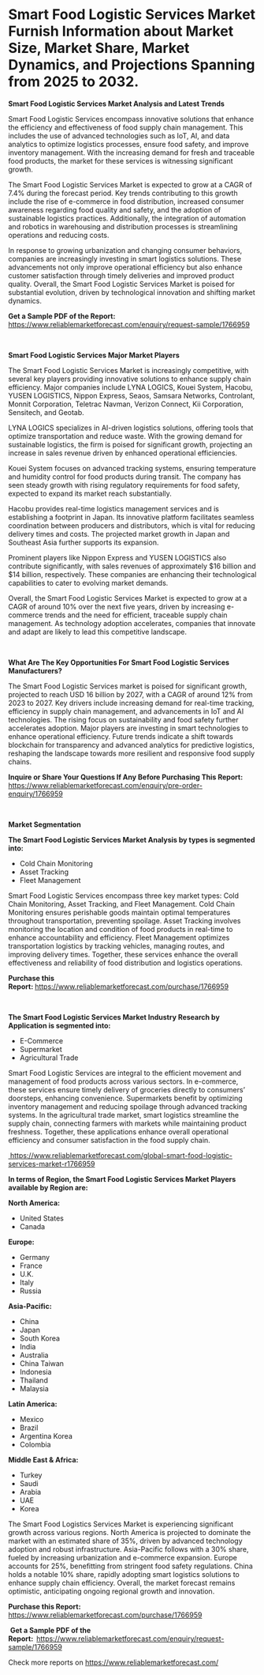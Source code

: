 <p><h1>Smart Food Logistic Services Market Furnish Information about Market Size, Market Share, Market Dynamics, and Projections Spanning from 2025 to 2032.</h1></p><p><strong>Smart Food Logistic Services Market Analysis and Latest Trends</strong></p>
<p><p>Smart Food Logistic Services encompass innovative solutions that enhance the efficiency and effectiveness of food supply chain management. This includes the use of advanced technologies such as IoT, AI, and data analytics to optimize logistics processes, ensure food safety, and improve inventory management. With the increasing demand for fresh and traceable food products, the market for these services is witnessing significant growth.</p><p>The Smart Food Logistic Services Market is expected to grow at a CAGR of 7.4% during the forecast period. Key trends contributing to this growth include the rise of e-commerce in food distribution, increased consumer awareness regarding food quality and safety, and the adoption of sustainable logistics practices. Additionally, the integration of automation and robotics in warehousing and distribution processes is streamlining operations and reducing costs.</p><p>In response to growing urbanization and changing consumer behaviors, companies are increasingly investing in smart logistics solutions. These advancements not only improve operational efficiency but also enhance customer satisfaction through timely deliveries and improved product quality. Overall, the Smart Food Logistic Services Market is poised for substantial evolution, driven by technological innovation and shifting market dynamics.</p></p>
<p><strong>Get a Sample PDF of the Report:&nbsp;</strong> <a href="https://www.reliablemarketforecast.com/enquiry/request-sample/1766959?utm_campaign=3225&utm_medium=2&utm_source=Github&utm_content=ia&utm_term=11032025&utm_id=smart-food-logistic-services">https://www.reliablemarketforecast.com/enquiry/request-sample/1766959</a></p>
<p>&nbsp;</p>
<p><strong>Smart Food Logistic Services Major Market Players</strong></p>
<p><p>The Smart Food Logistic Services Market is increasingly competitive, with several key players providing innovative solutions to enhance supply chain efficiency. Major companies include LYNA LOGICS, Kouei System, Hacobu, YUSEN LOGISTICS, Nippon Express, Seaos, Samsara Networks, Controlant, Monnit Corporation, Teletrac Navman, Verizon Connect, Kii Corporation, Sensitech, and Geotab.</p><p>LYNA LOGICS specializes in AI-driven logistics solutions, offering tools that optimize transportation and reduce waste. With the growing demand for sustainable logistics, the firm is poised for significant growth, projecting an increase in sales revenue driven by enhanced operational efficiencies.</p><p>Kouei System focuses on advanced tracking systems, ensuring temperature and humidity control for food products during transit. The company has seen steady growth with rising regulatory requirements for food safety, expected to expand its market reach substantially.</p><p>Hacobu provides real-time logistics management services and is establishing a footprint in Japan. Its innovative platform facilitates seamless coordination between producers and distributors, which is vital for reducing delivery times and costs. The projected market growth in Japan and Southeast Asia further supports its expansion.</p><p>Prominent players like Nippon Express and YUSEN LOGISTICS also contribute significantly, with sales revenues of approximately $16 billion and $14 billion, respectively. These companies are enhancing their technological capabilities to cater to evolving market demands.</p><p>Overall, the Smart Food Logistic Services Market is expected to grow at a CAGR of around 10% over the next five years, driven by increasing e-commerce trends and the need for efficient, traceable supply chain management. As technology adoption accelerates, companies that innovate and adapt are likely to lead this competitive landscape.</p></p>
<p>&nbsp;</p>
<p><strong>What Are The Key Opportunities For Smart Food Logistic Services Manufacturers?</strong></p>
<p><p>The Smart Food Logistic Services market is poised for significant growth, projected to reach USD 16 billion by 2027, with a CAGR of around 12% from 2023 to 2027. Key drivers include increasing demand for real-time tracking, efficiency in supply chain management, and advancements in IoT and AI technologies. The rising focus on sustainability and food safety further accelerates adoption. Major players are investing in smart technologies to enhance operational efficiency. Future trends indicate a shift towards blockchain for transparency and advanced analytics for predictive logistics, reshaping the landscape towards more resilient and responsive food supply chains.</p></p>
<p><strong>Inquire or Share Your Questions If Any Before Purchasing This Report:</strong> <a href="https://www.reliablemarketforecast.com/enquiry/pre-order-enquiry/1766959?utm_campaign=3225&utm_medium=2&utm_source=Github&utm_content=ia&utm_term=11032025&utm_id=smart-food-logistic-services">https://www.reliablemarketforecast.com/enquiry/pre-order-enquiry/1766959</a></p>
<p>&nbsp;</p>
<p><strong>Market Segmentation</strong></p>
<p><strong>The Smart Food Logistic Services Market Analysis by types is segmented into:</strong></p>
<p><ul><li>Cold Chain Monitoring</li><li>Asset Tracking</li><li>Fleet Management</li></ul></p>
<p><p>Smart Food Logistic Services encompass three key market types: Cold Chain Monitoring, Asset Tracking, and Fleet Management. Cold Chain Monitoring ensures perishable goods maintain optimal temperatures throughout transportation, preventing spoilage. Asset Tracking involves monitoring the location and condition of food products in real-time to enhance accountability and efficiency. Fleet Management optimizes transportation logistics by tracking vehicles, managing routes, and improving delivery times. Together, these services enhance the overall effectiveness and reliability of food distribution and logistics operations.</p></p>
<p><strong>Purchase this Report:&nbsp;</strong><a href="https://www.reliablemarketforecast.com/purchase/1766959?utm_campaign=3225&utm_medium=2&utm_source=Github&utm_content=ia&utm_term=11032025&utm_id=smart-food-logistic-services">https://www.reliablemarketforecast.com/purchase/1766959</a></p>
<p>&nbsp;</p>
<p><strong>The Smart Food Logistic Services Market Industry Research by Application is segmented into:</strong></p>
<p><ul><li>E-Commerce</li><li>Supermarket</li><li>Agricultural Trade</li></ul></p>
<p><p>Smart Food Logistic Services are integral to the efficient movement and management of food products across various sectors. In e-commerce, these services ensure timely delivery of groceries directly to consumers’ doorsteps, enhancing convenience. Supermarkets benefit by optimizing inventory management and reducing spoilage through advanced tracking systems. In the agricultural trade market, smart logistics streamline the supply chain, connecting farmers with markets while maintaining product freshness. Together, these applications enhance overall operational efficiency and consumer satisfaction in the food supply chain.</p></p>
<p><a href="https://www.reliablemarketforecast.com/global-smart-food-logistic-services-market-r1766959?utm_campaign=3225&utm_medium=2&utm_source=Github&utm_content=ia&utm_term=11032025&utm_id=smart-food-logistic-services">&nbsp;https://www.reliablemarketforecast.com/global-smart-food-logistic-services-market-r1766959</a></p>
<p><strong>In terms of Region, the Smart Food Logistic Services Market Players available by Region are:</strong></p>
<p>
    <p> <strong> North America: </strong>
        <ul>
            <li>United States</li>
            <li>Canada</li>
        </ul>
        </p> 
    <p> <strong> Europe: </strong>
        <ul>
            <li>Germany</li>
            <li>France</li>
            <li>U.K.</li>
            <li>Italy</li>
            <li>Russia</li>
        </ul>
        </p> 
    <p> <strong> Asia-Pacific: </strong>
        <ul>
            <li>China</li>
            <li>Japan</li>
            <li>South Korea</li>
            <li>India</li>
            <li>Australia</li>
            <li>China Taiwan</li>
            <li>Indonesia</li>
            <li>Thailand</li>
            <li>Malaysia</li>
        </ul>
        </p> 
    <p> <strong> Latin America: </strong>
        <ul>
            <li>Mexico</li>
            <li>Brazil</li>
            <li>Argentina Korea</li>
            <li>Colombia</li>
        </ul>
        </p> 
    <p> <strong> Middle East & Africa: </strong>
        <ul>
            <li>Turkey</li>
            <li>Saudi</li>
            <li>Arabia</li>
            <li>UAE</li>
            <li>Korea</li>
        </ul>
    </p>
    </p>
<p><p>The Smart Food Logistics Services Market is experiencing significant growth across various regions. North America is projected to dominate the market with an estimated share of 35%, driven by advanced technology adoption and robust infrastructure. Asia-Pacific follows with a 30% share, fueled by increasing urbanization and e-commerce expansion. Europe accounts for 25%, benefitting from stringent food safety regulations. China holds a notable 10% share, rapidly adopting smart logistics solutions to enhance supply chain efficiency. Overall, the market forecast remains optimistic, anticipating ongoing regional growth and innovation.</p></p>
<p><strong>Purchase this Report: </strong><a href="https://www.reliablemarketforecast.com/purchase/1766959?utm_campaign=3225&utm_medium=2&utm_source=Github&utm_content=ia&utm_term=11032025&utm_id=smart-food-logistic-services">https://www.reliablemarketforecast.com/purchase/1766959</a></p>
<p>&nbsp;<strong>Get a Sample PDF of the Report:&nbsp;&nbsp;</strong><a href="https://www.reliablemarketforecast.com/enquiry/request-sample/1766959?utm_campaign=3225&utm_medium=2&utm_source=Github&utm_content=ia&utm_term=11032025&utm_id=smart-food-logistic-services">https://www.reliablemarketforecast.com/enquiry/request-sample/1766959</a></p>
<p><strong></strong></p>
<p>Check more reports on <a href="https://www.reliablemarketforecast.com/?utm_campaign=3225&utm_medium=2&utm_source=Github&utm_content=ia&utm_term=11032025&utm_id=smart-food-logistic-services">https://www.reliablemarketforecast.com/</a></p>